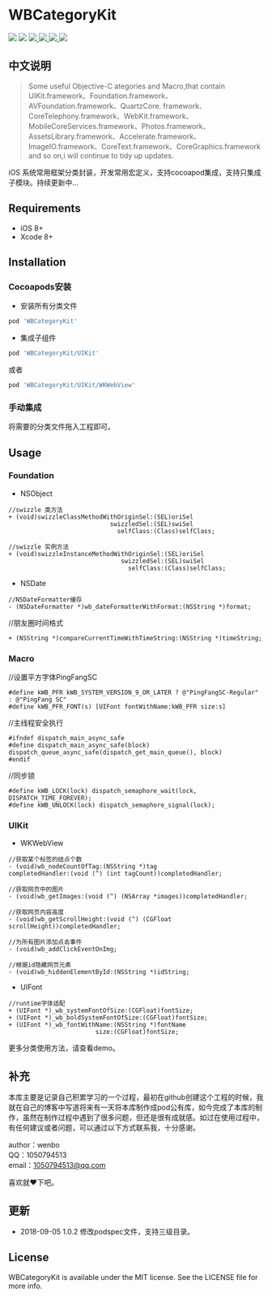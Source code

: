# WBCategoryKit

<p align="left">
<a href="https://travis-ci.org/wenmobo/WBCategoryKit"><img src="https://travis-ci.org/wenmobo/WBCategoryKit.svg?style=flat?branch=master"></a>
<a href="https://travis-ci.org/wenmobo/WBCategoryKit"><img src="https://img.shields.io/badge/cocoapods-supported-4BC51D.svg?style=flatt"></a>
<a  href="https://cocoapods.org/pods/WBCategoryKit"><img src ="https://img.shields.io/cocoapods/v/WBCategoryKit.svg?style=flat"> </a>
<a  href="https://cocoapods.org/pods/WBCategoryKit"><img src ="https://img.shields.io/packagist/l/doctrine/orm.svg?style=flat"> </a>
<a  href="https://cocoapods.org/pods/WBCategoryKit"><img src ="https://img.shields.io/cocoapods/p/WBCategoryKit.svg?style=flat"> </a>
<a  href="https://cocoapods.org/pods/WBCategoryKit"><img src ="https://img.shields.io/badge/language-objctive--c-red.svg?style=flat"> </a>
</p>

## 中文说明
 > Some useful Objective-C ategories and Macro,that contain UIKit.framework、Foundation.framework、AVFoundation.framework、QuartzCore. framework、CoreTelephony.framework、WebKit.framework、MobileCoreServices.framework、Photos.framework、AssetsLibrary.framework、Accelerate.framework、ImageIO.framework、CoreText.framework、CoreGraphics.framework and so on,i will continue to tidy up updates.
 
 iOS 系统常用框架分类封装，开发常用宏定义，支持cocoapod集成，支持只集成子模块。持续更新中...

## Requirements

- iOS 8+
- Xcode 8+

## Installation

### Cocoapods安装
- 安装所有分类文件
```ruby
pod 'WBCategoryKit'
```
- 集成子组件
```ruby
pod 'WBCategoryKit/UIKit'
```
或者
```ruby
pod 'WBCategoryKit/UIKit/WKWebView'
```

### 手动集成

将需要的分类文件拖入工程即可。

## Usage

### Foundation

- NSObject     
```
//swizzle 类方法
+ (void)swizzleClassMethodWithOriginSel:(SEL)oriSel
                            swizzledSel:(SEL)swiSel
                              selfClass:(Class)selfClass;
```
 
```
//swizzle 实例方法 
+ (void)swizzleInstanceMethodWithOriginSel:(SEL)oriSel
                               swizzledSel:(SEL)swiSel
                                 selfClass:(Class)selfClass;
```                                                         
                                                         
- NSDate    
```
//NSDateFormatter缓存 
- (NSDateFormatter *)wb_dateFormatterWithFormat:(NSString *)format;
```

//朋友圈时间格式   
```
+ (NSString *)compareCurrentTimeWithTimeString:(NSString *)timeString;
```

### Macro

//设置平方字体PingFangSC  
```
#define kWB_PFR kWB_SYSTEM_VERSION_9_OR_LATER ? @"PingFangSC-Regular" : @"PingFang SC"
#define kWB_PFR_FONT(s) [UIFont fontWithName:kWB_PFR size:s]
```

//主线程安全执行   
```
#ifndef dispatch_main_async_safe
#define dispatch_main_async_safe(block) dispatch_queue_async_safe(dispatch_get_main_queue(), block)
#endif
```

//同步锁   
```
#define kWB_LOCK(lock) dispatch_semaphore_wait(lock, DISPATCH_TIME_FOREVER);
#define kWB_UNLOCK(lock) dispatch_semaphore_signal(lock);
```

### UIKit

- WKWebView    
```
//获取某个标签的结点个数
- (void)wb_nodeCountOfTag:(NSString *)tag
completedHandler:(void (^) (int tagCount))completedHandler;
```
 
```
//获取网页中的图片 
- (void)wb_getImages:(void (^) (NSArray *images))completedHandler;
```
  
```
//获取网页内容高度
- (void)wb_getScrollHeight:(void (^) (CGFloat scrollHeight))completedHandler;
```

```
//为所有图片添加点击事件
- (void)wb_addClickEventOnImg;
```
    
```
//根据id隐藏网页元素
- (void)wb_hiddenElementById:(NSString *)idString;
```

- UIFont       
```
//runtime字体适配
+ (UIFont *)_wb_systemFontOfSize:(CGFloat)fontSize;
+ (UIFont *)_wb_boldSystemFontOfSize:(CGFloat)fontSize;
+ (UIFont *)_wb_fontWithName:(NSString *)fontName
                        size:(CGFloat)fontSize;
```                                            
 
 更多分类使用方法，请查看demo。

## 补充
本库主要是记录自己积累学习的一个过程，最初在github创建这个工程的时候，我就在自己的博客中写道将来有一天将本库制作成pod公有库，如今完成了本库的制作，虽然在制作过程中遇到了很多问题，但还是很有成就感。如过在使用过程中，有任何建议或者问题，可以通过以下方式联系我，十分感谢。

author：wenbo    
     QQ：1050794513  
  email：1050794513@qq.com   
  
  喜欢就❤️下吧。
  
  ## 更新 
   - 2018-09-05 1.0.2 修改podspec文件，支持三级目录。

## License

WBCategoryKit is available under the MIT license. See the LICENSE file for more info.
